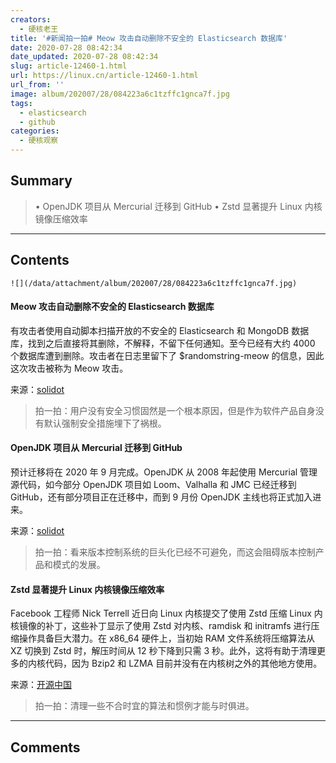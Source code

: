 ```yaml
---
creators:
  - 硬核老王
title: '#新闻拍一拍# Meow 攻击自动删除不安全的 Elasticsearch 数据库'
date: 2020-07-28 08:42:34
date_updated: 2020-07-28 08:42:34
slug: article-12460-1.html
url: https://linux.cn/article-12460-1.html
url_from: ''
image: album/202007/28/084223a6c1tzffc1gnca7f.jpg
tags:
  - elasticsearch
  - github
categories:
  - 硬核观察
---
```


## Summary

> • OpenJDK 项目从 Mercurial 迁移到 GitHub • Zstd 显著提升 Linux 内核镜像压缩效率

***

<!-- more -->

## Contents

`![](/data/attachment/album/202007/28/084223a6c1tzffc1gnca7f.jpg)`

#### Meow 攻击自动删除不安全的 Elasticsearch 数据库

有攻击者使用自动脚本扫描开放的不安全的 Elasticsearch 和 MongoDB 数据库，找到之后直接将其删除，不解释，不留下任何通知。至今已经有大约 4000 个数据库遭到删除。攻击者在日志里留下了 $randomstring-meow 的信息，因此这次攻击被称为 Meow 攻击。

来源：[solidot](https://www.solidot.org/story?sid=65058)

> 
> 拍一拍：用户没有安全习惯固然是一个根本原因，但是作为软件产品自身没有默认强制安全措施埋下了祸根。
> 
> 
> 

#### OpenJDK 项目从 Mercurial 迁移到 GitHub

预计迁移将在 2020 年 9 月完成。OpenJDK 从 2008 年起使用 Mercurial 管理源代码，如今部分 OpenJDK 项目如 Loom、Valhalla 和 JMC 已经迁移到 GitHub，还有部分项目正在迁移中，而到 9 月份 OpenJDK 主线也将正式加入进来。

来源：[solidot](https://www.solidot.org/story?sid=65054)

> 
> 拍一拍：看来版本控制系统的巨头化已经不可避免，而这会阻碍版本控制产品和模式的发展。
> 
> 
> 

#### Zstd 显著提升 Linux 内核镜像压缩效率

Facebook 工程师 Nick Terrell 近日向 Linux 内核提交了使用 Zstd 压缩 Linux 内核镜像的补丁，这些补丁显示了使用 Zstd 对内核、ramdisk 和 initramfs 进行压缩操作具备巨大潜力。在 x86\_64 硬件上，当初始 RAM 文件系统将压缩算法从 XZ 切换到 Zstd 时，解压时间从 12 秒下降到只需 3 秒。此外，这将有助于清理更多的内核代码，因为 Bzip2 和 LZMA 目前并没有在内核树之外的其他地方使用。

来源：[开源中国](https://www.oschina.net/news/117514/zstd-for-linux-kernel-comp)

> 
> 拍一拍：清理一些不合时宜的算法和惯例才能与时俱进。
> 
> 
>

***

## Comments
